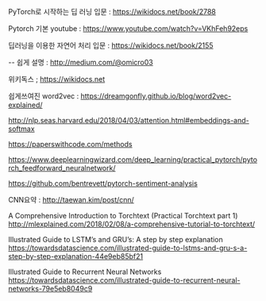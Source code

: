 

PyTorch로 시작하는 딥 러닝 입문 : https://wikidocs.net/book/2788


Pytorch 기본 youtube : https://www.youtube.com/watch?v=VKhFeh92eps


딥러닝을 이용한 자연어 처리 입문 :  https://wikidocs.net/book/2155
 
 -- 쉽게 설명 : http://medium.com/@omicro03


위키독스 ; https://wikidocs.net


쉽게쓰여진 word2vec : https://dreamgonfly.github.io/blog/word2vec-explained/

http://nlp.seas.harvard.edu/2018/04/03/attention.html#embeddings-and-softmax


https://paperswithcode.com/methods

https://www.deeplearningwizard.com/deep_learning/practical_pytorch/pytorch_feedforward_neuralnetwork/

https://github.com/bentrevett/pytorch-sentiment-analysis

CNN요약 : http://taewan.kim/post/cnn/

A Comprehensive Introduction to Torchtext (Practical Torchtext part 1)
http://mlexplained.com/2018/02/08/a-comprehensive-tutorial-to-torchtext/

Illustrated Guide to LSTM’s and GRU’s: A step by step explanation
https://towardsdatascience.com/illustrated-guide-to-lstms-and-gru-s-a-step-by-step-explanation-44e9eb85bf21

Illustrated Guide to Recurrent Neural Networks
https://towardsdatascience.com/illustrated-guide-to-recurrent-neural-networks-79e5eb8049c9
